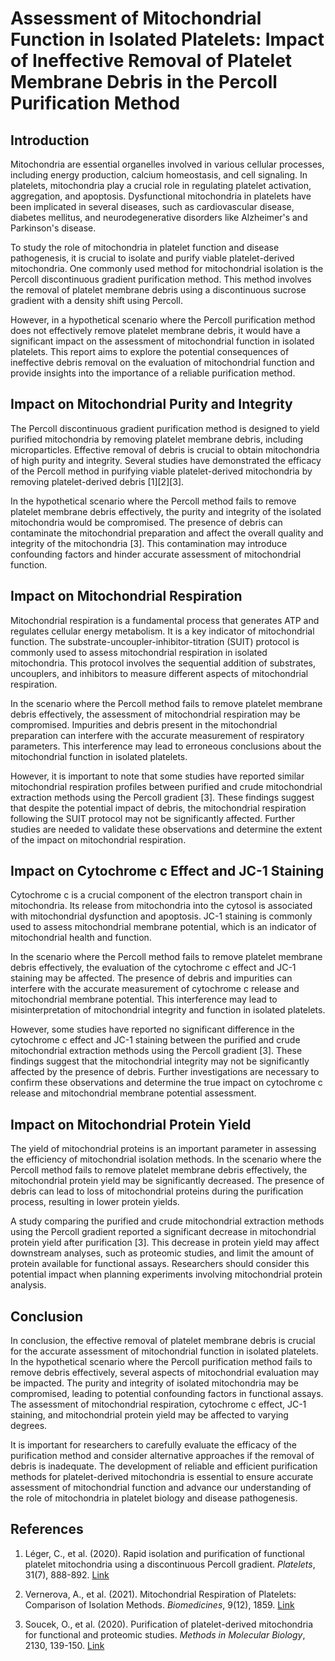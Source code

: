 # Assessment of Mitochondrial Function in Isolated Platelets: Impact of Ineffective Removal of Platelet Membrane Debris in the Percoll Purification Method

## Introduction

Mitochondria are essential organelles involved in various cellular processes, including energy production, calcium homeostasis, and cell signaling. In platelets, mitochondria play a crucial role in regulating platelet activation, aggregation, and apoptosis. Dysfunctional mitochondria in platelets have been implicated in several diseases, such as cardiovascular disease, diabetes mellitus, and neurodegenerative disorders like Alzheimer's and Parkinson's disease.

To study the role of mitochondria in platelet function and disease pathogenesis, it is crucial to isolate and purify viable platelet-derived mitochondria. One commonly used method for mitochondrial isolation is the Percoll discontinuous gradient purification method. This method involves the removal of platelet membrane debris using a discontinuous sucrose gradient with a density shift using Percoll.

However, in a hypothetical scenario where the Percoll purification method does not effectively remove platelet membrane debris, it would have a significant impact on the assessment of mitochondrial function in isolated platelets. This report aims to explore the potential consequences of ineffective debris removal on the evaluation of mitochondrial function and provide insights into the importance of a reliable purification method.

## Impact on Mitochondrial Purity and Integrity

The Percoll discontinuous gradient purification method is designed to yield purified mitochondria by removing platelet membrane debris, including microparticles. Effective removal of debris is crucial to obtain mitochondria of high purity and integrity. Several studies have demonstrated the efficacy of the Percoll method in purifying viable platelet-derived mitochondria by removing platelet-derived debris [1][2][3].

In the hypothetical scenario where the Percoll method fails to remove platelet membrane debris effectively, the purity and integrity of the isolated mitochondria would be compromised. The presence of debris can contaminate the mitochondrial preparation and affect the overall quality and integrity of the mitochondria [3]. This contamination may introduce confounding factors and hinder accurate assessment of mitochondrial function.

## Impact on Mitochondrial Respiration

Mitochondrial respiration is a fundamental process that generates ATP and regulates cellular energy metabolism. It is a key indicator of mitochondrial function. The substrate-uncoupler-inhibitor-titration (SUIT) protocol is commonly used to assess mitochondrial respiration in isolated mitochondria. This protocol involves the sequential addition of substrates, uncouplers, and inhibitors to measure different aspects of mitochondrial respiration.

In the scenario where the Percoll method fails to remove platelet membrane debris effectively, the assessment of mitochondrial respiration may be compromised. Impurities and debris present in the mitochondrial preparation can interfere with the accurate measurement of respiratory parameters. This interference may lead to erroneous conclusions about the mitochondrial function in isolated platelets.

However, it is important to note that some studies have reported similar mitochondrial respiration profiles between purified and crude mitochondrial extraction methods using the Percoll gradient [3]. These findings suggest that despite the potential impact of debris, the mitochondrial respiration following the SUIT protocol may not be significantly affected. Further studies are needed to validate these observations and determine the extent of the impact on mitochondrial respiration.

## Impact on Cytochrome c Effect and JC-1 Staining

Cytochrome c is a crucial component of the electron transport chain in mitochondria. Its release from mitochondria into the cytosol is associated with mitochondrial dysfunction and apoptosis. JC-1 staining is commonly used to assess mitochondrial membrane potential, which is an indicator of mitochondrial health and function.

In the scenario where the Percoll method fails to remove platelet membrane debris effectively, the evaluation of the cytochrome c effect and JC-1 staining may be affected. The presence of debris and impurities can interfere with the accurate measurement of cytochrome c release and mitochondrial membrane potential. This interference may lead to misinterpretation of mitochondrial integrity and function in isolated platelets.

However, some studies have reported no significant difference in the cytochrome c effect and JC-1 staining between the purified and crude mitochondrial extraction methods using the Percoll gradient [3]. These findings suggest that the mitochondrial integrity may not be significantly affected by the presence of debris. Further investigations are necessary to confirm these observations and determine the true impact on cytochrome c release and mitochondrial membrane potential assessment.

## Impact on Mitochondrial Protein Yield

The yield of mitochondrial proteins is an important parameter in assessing the efficiency of mitochondrial isolation methods. In the scenario where the Percoll method fails to remove platelet membrane debris effectively, the mitochondrial protein yield may be significantly decreased. The presence of debris can lead to loss of mitochondrial proteins during the purification process, resulting in lower protein yields.

A study comparing the purified and crude mitochondrial extraction methods using the Percoll gradient reported a significant decrease in mitochondrial protein yield after purification [3]. This decrease in protein yield may affect downstream analyses, such as proteomic studies, and limit the amount of protein available for functional assays. Researchers should consider this potential impact when planning experiments involving mitochondrial protein analysis.

## Conclusion

In conclusion, the effective removal of platelet membrane debris is crucial for the accurate assessment of mitochondrial function in isolated platelets. In the hypothetical scenario where the Percoll purification method fails to remove debris effectively, several aspects of mitochondrial evaluation may be impacted. The purity and integrity of isolated mitochondria may be compromised, leading to potential confounding factors in functional assays. The assessment of mitochondrial respiration, cytochrome c effect, JC-1 staining, and mitochondrial protein yield may be affected to varying degrees.

It is important for researchers to carefully evaluate the efficacy of the purification method and consider alternative approaches if the removal of debris is inadequate. The development of reliable and efficient purification methods for platelet-derived mitochondria is essential to ensure accurate assessment of mitochondrial function and advance our understanding of the role of mitochondria in platelet biology and disease pathogenesis.

## References

1. Léger, C., et al. (2020). Rapid isolation and purification of functional platelet mitochondria using a discontinuous Percoll gradient. *Platelets*, 31(7), 888-892. [Link](https://www.tandfonline.com/doi/full/10.1080/09537104.2019.1609666)

2. Vernerova, A., et al. (2021). Mitochondrial Respiration of Platelets: Comparison of Isolation Methods. *Biomedicines*, 9(12), 1859. [Link](https://www.mdpi.com/2227-9059/9/12/1859)

3. Soucek, O., et al. (2020). Purification of platelet-derived mitochondria for functional and proteomic studies. *Methods in Molecular Biology*, 2130, 139-150. [Link](https://pubmed.ncbi.nlm.nih.gov/32006384/)